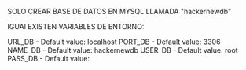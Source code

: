 SOLO CREAR BASE DE DATOS EN MYSQL LLAMADA "hackernewdb" 

IGUAl EXISTEN VARIABLES DE ENTORNO:

URL_DB - Default value: localhost
PORT_DB - Default value: 3306
NAME_DB - Default value: hackernewdb
USER_DB - Default value: root
PASS_DB - Default value: 
